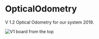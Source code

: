 # OpticalOdometry
V 1.2 Optical Odometry for our system 2019.

![V1 board from the top](https://github.com/sensaorganization/OpticalOdometry/blob/master/pcb_v1.2/Images/top_view.png)
